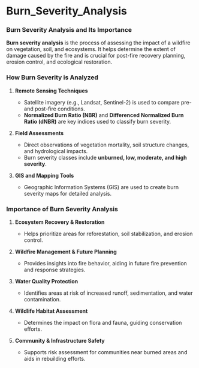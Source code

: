 # Burn_Severity_Analysis

### **Burn Severity Analysis and Its Importance**  

**Burn severity analysis** is the process of assessing the impact of a wildfire on vegetation, soil, and ecosystems. It helps determine the extent of damage caused by the fire and is crucial for post-fire recovery planning, erosion control, and ecological restoration.

### **How Burn Severity is Analyzed**
1. **Remote Sensing Techniques**  
   - Satellite imagery (e.g., Landsat, Sentinel-2) is used to compare pre- and post-fire conditions.  
   - **Normalized Burn Ratio (NBR)** and **Differenced Normalized Burn Ratio (dNBR)** are key indices used to classify burn severity.

2. **Field Assessments**  
   - Direct observations of vegetation mortality, soil structure changes, and hydrological impacts.  
   - Burn severity classes include **unburned, low, moderate, and high severity**.

3. **GIS and Mapping Tools**  
   - Geographic Information Systems (GIS) are used to create burn severity maps for detailed analysis.  

### **Importance of Burn Severity Analysis**
1. **Ecosystem Recovery & Restoration**  
   - Helps prioritize areas for reforestation, soil stabilization, and erosion control.

2. **Wildfire Management & Future Planning**  
   - Provides insights into fire behavior, aiding in future fire prevention and response strategies.

3. **Water Quality Protection**  
   - Identifies areas at risk of increased runoff, sedimentation, and water contamination.

4. **Wildlife Habitat Assessment**  
   - Determines the impact on flora and fauna, guiding conservation efforts.

5. **Community & Infrastructure Safety**  
   - Supports risk assessment for communities near burned areas and aids in rebuilding efforts.


